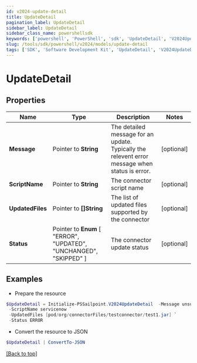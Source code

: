 ```yaml
---
id: v2024-update-detail
title: UpdateDetail
pagination_label: UpdateDetail
sidebar_label: UpdateDetail
sidebar_class_name: powershellsdk
keywords: ['powershell', 'PowerShell', 'sdk', 'UpdateDetail', 'V2024UpdateDetail'] 
slug: /tools/sdk/powershell/v2024/models/update-detail
tags: ['SDK', 'Software Development Kit', 'UpdateDetail', 'V2024UpdateDetail']
---
```



# UpdateDetail

## Properties

Name | Type | Description | Notes
------------ | ------------- | ------------- | -------------
**Message** |  Pointer to **String** | The detailed message for an update. Typically the relevent error message when status is error. | [optional] 
**ScriptName** |  Pointer to **String** | The connector script name | [optional] 
**UpdatedFiles** |  Pointer to **[]String** | The list of updated files supported by the connector | [optional] 
**Status** |  Pointer to  **Enum** [  "ERROR",    "UPDATED",    "UNCHANGED",    "SKIPPED" ] | The connector update status | [optional] 

## Examples

- Prepare the resource
```powershell
$UpdateDetail = Initialize-PSSailpoint.V2024UpdateDetail  -Message unsupported xsd version, please ensure latest xsd version http://www.sailpoint.com/xsd/sailpoint_form_2_0.xsd is used for source config `
 -ScriptName servicenow `
 -UpdatedFiles [pod/org/connectorFiles/testconnector/test1.jar] `
 -Status ERROR
```

- Convert the resource to JSON
```powershell
$UpdateDetail | ConvertTo-JSON
```


[[Back to top]](#) 

